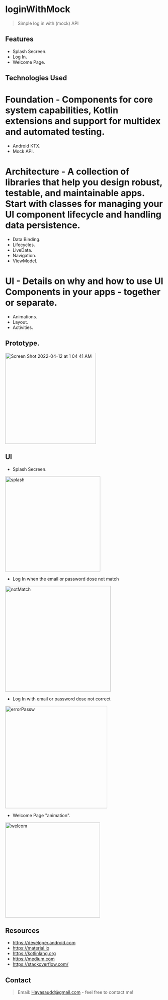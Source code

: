# loginWithMock
> Simple log in with (mock) API 


## Features
- Splash Secreen.
- Log In.
- Welcome Page.

## Technologies Used
# Foundation - Components for core system capabilities, Kotlin extensions and support for multidex and automated testing.
- Android KTX. 
- Mock API.
# Architecture - A collection of libraries that help you design robust, testable, and maintainable apps. Start with classes for managing your UI component lifecycle and handling data persistence.
- Data Binding. 
- Lifecycles. 
- LiveData. 
- Navigation. 
- ViewModel. 
# UI - Details on why and how to use UI Components in your apps - together or separate.
- Animations. 
- Layout.
- Activities. 
## Prototype.
  <img width="288" alt="Screen Shot 2022-04-12 at 1 04 41 AM" src="https://user-images.githubusercontent.com/92260175/162841266-e6603382-4afe-4c6e-af22-df52096ca20e.png">

## UI
- Splash Secreen.
<img width="302" alt="splash" src="https://user-images.githubusercontent.com/92260175/162843365-8b5ac046-76f3-4fa2-9890-4197a832a34e.png">

- Log In when the email or password dose not match 
<img width="335" alt="notMatch" src="https://user-images.githubusercontent.com/92260175/162843351-7503393a-bce1-4e40-b3d3-aa51565ae3d6.png">


- Log In with email or password dose not correct
<img width="324" alt="errorPassw" src="https://user-images.githubusercontent.com/92260175/162843379-c7c3f57c-82c4-48f4-8e4c-61c176d0a830.png">


- Welcome Page "animation".
<img width="301" alt="welcom" src="https://user-images.githubusercontent.com/92260175/162843461-58523a57-1ed9-4dcc-9e8e-ce90705fa0de.png">


## Resources
- https://developer.android.com
- https://material.io
- https://kotlinlang.org
- https://medium.com
- https://stackoverflow.com/
## Contact
> Email: Hayasaudd@gmail.com - feel free to contact me!

